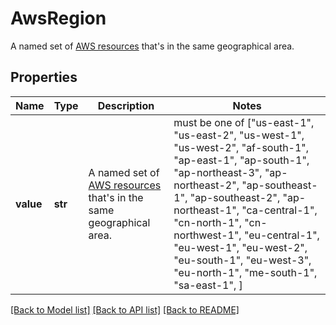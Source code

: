 # AwsRegion

A named set of [AWS resources](https://docs.aws.amazon.com/general/latest/gr/rande.html#regional-endpoints) that's in the same geographical area.

## Properties
Name | Type | Description | Notes
------------ | ------------- | ------------- | -------------
**value** | **str** | A named set of [AWS resources](https://docs.aws.amazon.com/general/latest/gr/rande.html#regional-endpoints) that&#39;s in the same geographical area. |  must be one of ["us-east-1", "us-east-2", "us-west-1", "us-west-2", "af-south-1", "ap-east-1", "ap-south-1", "ap-northeast-3", "ap-northeast-2", "ap-southeast-1", "ap-southeast-2", "ap-northeast-1", "ca-central-1", "cn-north-1", "cn-northwest-1", "eu-central-1", "eu-west-1", "eu-west-2", "eu-south-1", "eu-west-3", "eu-north-1", "me-south-1", "sa-east-1", ]

[[Back to Model list]](../README.md#documentation-for-models) [[Back to API list]](../README.md#documentation-for-api-endpoints) [[Back to README]](../README.md)


